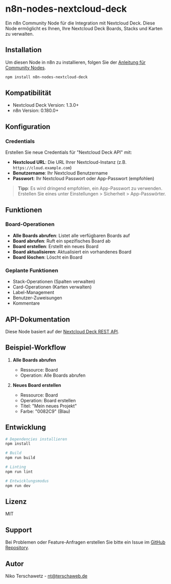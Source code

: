 # n8n-nodes-nextcloud-deck

Ein n8n Community Node für die Integration mit Nextcloud Deck. Diese Node ermöglicht es Ihnen, Ihre Nextcloud Deck Boards, Stacks und Karten zu verwalten.

## Installation

Um diesen Node in n8n zu installieren, folgen Sie der [Anleitung für Community Nodes](https://docs.n8n.io/integrations/community-nodes/installation/).

```bash
npm install n8n-nodes-nextcloud-deck
```

## Kompatibilität

- Nextcloud Deck Version: 1.3.0+
- n8n Version: 0.180.0+

## Konfiguration

### Credentials

Erstellen Sie neue Credentials für "Nextcloud Deck API" mit:

- **Nextcloud URL**: Die URL Ihrer Nextcloud-Instanz (z.B. `https://cloud.example.com`)
- **Benutzername**: Ihr Nextcloud Benutzername
- **Passwort**: Ihr Nextcloud Passwort oder App-Passwort (empfohlen)

> **Tipp**: Es wird dringend empfohlen, ein App-Passwort zu verwenden. Erstellen Sie eines unter Einstellungen > Sicherheit > App-Passwörter.

## Funktionen

### Board-Operationen

- **Alle Boards abrufen**: Listet alle verfügbaren Boards auf
- **Board abrufen**: Ruft ein spezifisches Board ab
- **Board erstellen**: Erstellt ein neues Board
- **Board aktualisieren**: Aktualisiert ein vorhandenes Board
- **Board löschen**: Löscht ein Board

### Geplante Funktionen

- Stack-Operationen (Spalten verwalten)
- Card-Operationen (Karten verwalten)
- Label-Management
- Benutzer-Zuweisungen
- Kommentare

## API-Dokumentation

Diese Node basiert auf der [Nextcloud Deck REST API](https://deck.readthedocs.io/en/latest/API/).

## Beispiel-Workflow

1. **Alle Boards abrufen**
   - Ressource: Board
   - Operation: Alle Boards abrufen

2. **Neues Board erstellen**
   - Ressource: Board
   - Operation: Board erstellen
   - Titel: "Mein neues Projekt"
   - Farbe: "0082C9" (Blau)

## Entwicklung

```bash
# Dependencies installieren
npm install

# Build
npm run build

# Linting
npm run lint

# Entwicklungsmodus
npm run dev
```

## Lizenz

MIT

## Support

Bei Problemen oder Feature-Anfragen erstellen Sie bitte ein Issue im [GitHub Repository](https://github.com/terschawebIT/n8n-nodes-nextcloud-deck).

## Autor

Niko Terschawetz - [nt@terschaweb.de](mailto:nt@terschaweb.de) 